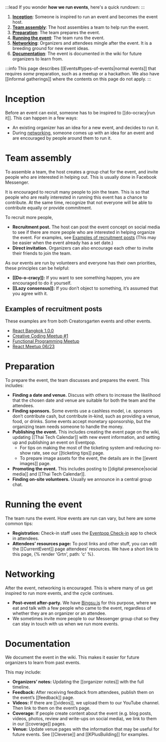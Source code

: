 :::lead
If you wonder **how we run events**, here's a quick rundown:
:::

1. [**Inception**](#inception): Someone is inspired to run an event and becomes the event host.
2. [**Team assembly**](#team-assembly): The host assembles a team to help run the event.
3. [**Preparation**](#preparation): The team prepares the event.
4. [**Running the event**](#running-the-event): The team runs the event.
5. [**Networking**](#networking): Organizers and attendees mingle after the event. It is a breeding ground for new event ideas.
6. [**Documentation**](#documentation): The event is documented in the wiki for future organizers to learn from.

:::info
This page describes [[Events#types-of-events|normal events]] that requires _some_ preparation, such as a meetup or a hackathon. We also have [[informal gatherings]] where the contents on this page do not apply.
:::

# Inception

Before an event can exist, someone has to be inspired to [[do-ocracy|run it]]. This can happen in a few ways:

- An existing organizer has an idea for a new event, and decides to run it.
- During [networking](#networking), someone comes up with an idea for an event and are encouraged by people around them to run it.

# Team assembly

To assemble a team, the host creates a group chat for the event, and invite people who are interested in helping out. This is usually done in Facebook Messenger.

It is encouraged to recruit many people to join the team. This is so that people who are really interested in running this event has a chance to contribute. At the same time, recognize that not everyone will be able to contribute equally or provide commitment.

To recruit more people,

- **Recruitment post.** The host can post the event concept on social media to see if there are more people who are interested in helping organize the event. For examples, see [Examples of recruitment posts](#examples-of-recruitment-posts) (This may be easier when the event already has a set date.)
- **Direct invitation.** Organizers can also encourage each other to invite their friends to join the team.

As our events are run by volunteers and everyone has their own priorities, these principles can be helpful:

- **[[Do-o-cracy]]:** If you want to see something happen, you are encouraged to do it yourself.
- **[[Lazy consensus]]:** If you don’t object to something, it’s assumed that you agree with it.

## Examples of recruitment posts

These examples are from both Creatorsgarten events and other events.

- [React Bangkok 1.0.0](https://www.facebook.com/buffalo660/posts/pfbid0LTceKLxG2R17zGVuuZWnXz7uHtymdAy2yEgRRmE5awEj2Mr9AA9i2xYqZJu3nv4cl)
- [Creative Coding Meetup #1](https://www.facebook.com/dtinth/posts/pfbid02P9MsmrdyRumCFC3uzLKzfFJ7YBe7eCbsSs5pqjMEbLRY5M2SpbJo9Lkuxffc9PHGl)
- [Functional Programming Meetup](https://www.facebook.com/phoomparin.mano/posts/pfbid021KiUKXSU8Q9m87sMHZ2QoBDx3vEjuJYpDcmw6GSyjoSopL3aV5HaQymDuGU7Wxg5l)
- [React Meetup 06/23](https://www.facebook.com/devMasterSomeday/posts/pfbid02S1MLwXu9xtoqbD8wvkEsFJS6SPmRPbMf9K1tbmg6bwmvzYAMxoqBUTk6i3yEyCygl)

# Preparation

To prepare the event, the team discusses and prepares the event. This includes:

- **Finding a date and venue.** Discuss with others to increase the likelihood that the chosen date and venue are suitable for both the team and the attendees.
- **Finding sponsors.** Some events use a cashless model, i.e. sponsors don’t contribute cash, but contribute in-kind, such as providing a venue, food, or drinks. Some events accept monetary sponsorship, but the organizing team needs someone to handle the money.
- **Publishing the event.** This includes creating the event page on the wiki, updating [[Thai Tech Calendar]] with new event information, and setting up and publishing an event on Eventpop.
  - For tips on making the most of the ticketing system and reducing no-show rate, see our [[ticketing tips]] page.
  - To prepare image assets for the event, the details are in the [[event images]] page.
- **Promoting the event.** This includes posting to [[digital presence|social media]] and [[Thai Tech Calendar]].
- **Finding on-site volunteers.** Usually we announce in a central group chat.

# Running the event

The team runs the event. How events are run can vary, but here are some common tips:

- **Registration:** Check-in staff uses the [Eventpop Check-in][evp-checkin] app to check in attendees.
- **Attendees’ resources page:** To post links and other stuff, you can edit the [[CurrentEvent]] page attendees’ resources. We have a short link to this page, {% render 'Grtn', path: 'c' %}.

# Networking

After the event, networking is encouraged. This is where many of us get inspired to run more events, and the cycle continues.

- **Post-event after-party.** We have [Bingsu.js](https://bingsu.js.org/) for this purpose, where we eat and talk with a few people who came to the event, regardless of whether they are an organizer or an attendee.
- We sometimes invite more people to our Messenger group chat so they can stay in touch with us when we run more events.

# Documentation

We document the event in the wiki. This makes it easier for future organizers to learn from past events.

This may include:

- **Organizers’ notes:** Updating the [[organizer notes]] with the full timeline.
- **Feedback:** After receiving feedback from attendees, publish them on the event’s [[feedback]] page.
- **Videos:** If there are [[videos]], we upload them to our YouTube channel. Then link to them on the event’s page.
- **Coverage:** If people create content about the event (e.g. blog posts, videos, photos, review and write-ups on social media), we link to them in our [[coverage]] pages.
- **Venue:** Update venue pages with the information that may be useful for future events. See [[Cleverse]] and [[KPlusBuilding]] for examples.

[evp-checkin]: https://creators.eventpop.me/en/articles/3067981-%E0%B8%A7%E0%B8%B4%E0%B8%98%E0%B8%B5%E0%B8%81%E0%B8%B2%E0%B8%A3%E0%B9%83%E0%B8%8A-%E0%B8%87%E0%B8%B2%E0%B8%99%E0%B9%81%E0%B8%AD%E0%B8%9B%E0%B8%9E%E0%B8%A5%E0%B8%B4%E0%B9%80%E0%B8%84%E0%B8%8A%E0%B8%B1%E0%B8%99-eventpop-check-in-%E0%B8%AA%E0%B8%B3%E0%B8%AB%E0%B8%A3%E0%B8%B1%E0%B8%9A%E0%B9%80%E0%B8%8A-%E0%B8%81%E0%B8%AD%E0%B8%B4%E0%B8%99%E0%B8%9A%E0%B8%B1%E0%B8%95%E0%B8%A3%E0%B9%80%E0%B8%82-%E0%B8%B2%E0%B8%87%E0%B8%B2%E0%B8%99
